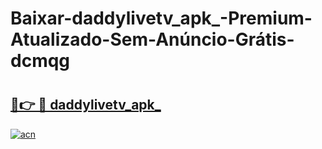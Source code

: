 # Baixar-daddylivetv_apk_-Premium-Atualizado-Sem-Anúncio-Grátis-dcmqg

# <h2><a href="https://s37pqb.esa.edu.pl?src=daddylivetv_apk_&ref=dcmqg">🔗👉 🔴 daddylivetv_apk_</a></h2>

[![acn](https://github.com/user-attachments/assets/0f9c940e-d8b0-45ae-aac7-cd30a18b3e1c)](https://s37pqb.esa.edu.pl?src=daddylivetv_apk_&ref=dcmqg)

